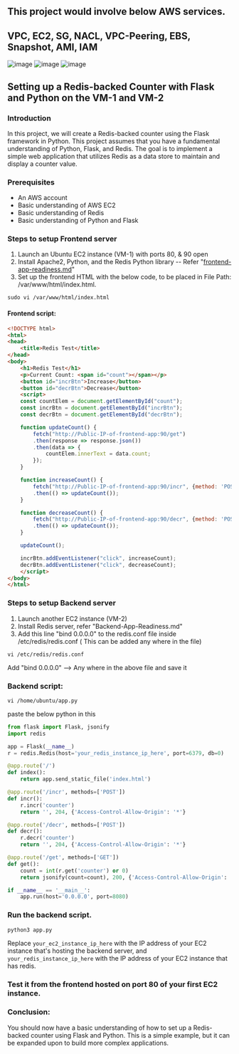 ## This project would involve below AWS services.
## VPC, EC2, SG, NACL, VPC-Peering, EBS, Snapshot, AMI, IAM

![image](https://github.com/Vishwanathms/aws-saa-c03-scenarios/assets/19227977/da7301d4-12c1-43b3-9072-a4f8128f3c4b)
![image](https://github.com/Vishwanathms/aws-saa-c03-scenarios/assets/19227977/95f40b24-5968-492e-b68d-6e86a6485bc6)
![image](https://github.com/Vishwanathms/aws-saa-c03-scenarios/assets/19227977/21a1065c-eda9-4094-a640-6c610b426e10)



## Setting up a Redis-backed Counter with Flask and Python on the VM-1 and VM-2

### Introduction

In this project, we will create a Redis-backed counter using the Flask framework in Python. This project assumes that you have a fundamental understanding of Python, Flask, and Redis. The goal is to implement a simple web application that utilizes Redis as a data store to maintain and display a counter value.

### Prerequisites

- An AWS account
- Basic understanding of AWS EC2
- Basic understanding of Redis
- Basic understanding of Python and Flask

### Steps to setup Frontend server

1. Launch an Ubuntu EC2 instance (VM-1)  with ports 80, & 90 open
2. Install Apache2, Python, and the Redis Python library -- Refer "[frontend-app-readiness.md](https://github.com/ankitkumaran3/3-tier/blob/main/frontend-app-readiness.md)"
3. Set up the frontend HTML with the below code, to be placed in File Path: /var/www/html/index.html.
```
sudo vi /var/www/html/index.html
```

#### Frontend script:

```html
<!DOCTYPE html>
<html>
<head>
    <title>Redis Test</title>
</head>
<body>
    <h1>Redis Test</h1>
    <p>Current Count: <span id="count"></span></p>
    <button id="incrBtn">Increase</button>
    <button id="decrBtn">Decrease</button>
    <script>
    const countElem = document.getElementById("count");
    const incrBtn = document.getElementById("incrBtn");
    const decrBtn = document.getElementById("decrBtn");

    function updateCount() {
        fetch("http://Public-IP-of-frontend-app:90/get")
        .then(response => response.json())
        .then(data => {
            countElem.innerText = data.count;
        });
    }

    function increaseCount() {
        fetch("http://Public-IP-of-frontend-app:90/incr", {method: 'POST'})
        .then(() => updateCount());
    }

    function decreaseCount() {
        fetch("http://Public-IP-of-frontend-app:90/decr", {method: 'POST'})
        .then(() => updateCount());
    }

    updateCount();

    incrBtn.addEventListener("click", increaseCount);
    decrBtn.addEventListener("click", decreaseCount);
    </script>
</body>
</html>
```

### Steps to setup Backend server

1. Launch another EC2 instance (VM-2)
2. Install Redis server, refer "Backend-App-Readiness.md"
3. Add this line "bind 0.0.0.0" to the redis.conf file inside /etc/redis/redis.conf ( This can be added any where in the file)

```
vi /etc/redis/redis.conf
```
Add "bind 0.0.0.0" --> Any where in the above file and save it

### Backend script:

```
vi /home/ubuntu/app.py
```
paste the below python in this

```python
from flask import Flask, jsonify
import redis

app = Flask(__name__)
r = redis.Redis(host='your_redis_instance_ip_here', port=6379, db=0)

@app.route('/')
def index():
    return app.send_static_file('index.html')

@app.route('/incr', methods=['POST'])
def incr():
    r.incr('counter')
    return '', 204, {'Access-Control-Allow-Origin': '*'}

@app.route('/decr', methods=['POST'])
def decr():
    r.decr('counter')
    return '', 204, {'Access-Control-Allow-Origin': '*'}

@app.route('/get', methods=['GET'])
def get():
    count = int(r.get('counter') or 0)
    return jsonify(count=count), 200, {'Access-Control-Allow-Origin': '*'}

if __name__ == '__main__':
    app.run(host='0.0.0.0', port=8080)
```

### Run the backend script.
```
python3 app.py
```

Replace `your_ec2_instance_ip_here` with the IP address of your EC2 instance that's hosting the backend server, and `your_redis_instance_ip_here` with the IP address of your EC2 instance that has redis.

### Test it from the frontend hosted on port 80 of your first EC2 instance.


### Conclusion:
You should now have a basic understanding of how to set up a Redis-backed counter using Flask and Python. This is a simple example, but it can be expanded upon to build more complex applications.
